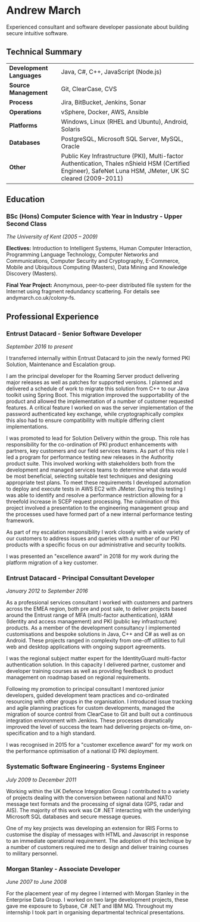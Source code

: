 # Andrew March
Experienced consultant and software developer passionate about building secure intuitive software.

## Technical Summary
|||
|---|---|
|**Development Languages**|Java, C#, C++, JavaScript (Node.js)
|**Source Management**| Git, ClearCase, CVS
|**Process**|Jira, BitBucket, Jenkins, Sonar
|**Operations**|vSphere, Docker, AWS, Ansible
|**Platforms**|Windows, Linux (RHEL and Ubuntu), Android, Solaris
|**Databases**|PostgreSQL, Microsoft SQL Server, MySQL, Oracle
|**Other**|Public Key Infrastructure (PKI), Multi-factor Authentication, Thales nShield HSM (Certified Engineer), SafeNet Luna HSM, JMeter, UK SC cleared (2009-2011)


## Education

### BSc (Hons) Computer Science with Year in Industry - Upper Second Class
*The University of Kent (2005 – 2009)* 

**Electives:** Introduction to Intelligent Systems, Human Computer Interaction, Programming Language Technology, Computer Networks and Communications, Computer Security and Cryptography, E-Commerce, Mobile and Ubiquitous Computing (Masters), Data Mining and Knowledge Discovery (Masters).

**Final Year Project:** Anonymous, peer-to-peer distributed file system for the Internet using fragment redundancy scattering. For details see andymarch.co.uk/colony-fs.

## Professional Experience

### Entrust Datacard - Senior Software Developer
*September 2016 to present*

I transferred internally within Entrust Datacard to join the newly formed PKI Solution, Maintenance and Escalation group.

I am the principal developer for the Roaming Server product delivering major releases as well as patches for supported versions. I planned and delivered a schedule of work to migrate this solution from C++ to our Java toolkit using Spring Boot. This migration improved the supportability of the product and allowed the implementation of a number of customer requested features. A critical feature I worked on was the server implementation of the password authenticated key exchange, while cryptographically complex this also had to ensure compatibility with multiple differing client implementations.

I was promoted to lead for Solution Delivery within the group. This role has responsibility for the co-ordination of PKI product enhancements with partners, key customers and our field services teams. As part of this role I led a program for performance testing new releases in the Authority product suite. This involved working with stakeholders both from the development and managed services teams to determine what data would be most beneficial, selecting suitable test techniques and designing appropriate test plans. To meet these requirements I developed automation to deploy and execute tests in AWS EC2 with JMeter. During this testing I was able to identify and resolve a performance restriction allowing for a threefold increase in SCEP request processing. The culmination of this project involved a presentation to the engineering management group and the processes used have formed part of a new internal performance testing framework.

As part of my escalation responsibility I work closely with a wide variety of our customers to address issues and queries with a number of our PKI products with a specific focus on our administrative and security toolkits.

I was presented an "excellence award" in 2018 for my work during the platform migration of a key customer. 


### Entrust Datacard - Principal Consultant Developer
*January 2012 to September 2016*

As a professional services consultant I worked with customers and partners across the EMEA region, both pre and post sale, to deliver projects based around the Entrust range of MFA (multi-factor authentication), IdAM (Identity and access management) and PKI (public key infrastructure) products. As a member of the development consultancy I implemented customisations and bespoke solutions in Java, C++ and C# as well as on Android. These projects ranged in complexity from one-off utilities to full web and desktop applications with ongoing support agreements. 

I was the regional subject matter expert for the IdentityGuard multi-factor authentication solution. In this capacity I delivered partner, customer and developer training courses as well as providing feedback to product management on roadmap based on regional requirements.

Following my promotion to principal consultant I mentored junior developers, guided development team practices and co-ordinated resourcing with other groups in the organisation. I introduced issue tracking and agile planning practices for custom developments, managed the migration of source control from ClearCase to Git and built out a continuous integration environment with Jenkins. These processes dramatically improved the level of success the team had delivering projects on-time, on-specification and to a high standard.

I was recognised in 2015 for a "customer excellence award" for my work on the performance optimisation of a national ID PKI deployment.

### Systematic Software Engineering - Systems Engineer
*July 2009 to December 2011*

Working within the UK Defence Integration Group I contributed to a variety of projects dealing with the conversion between national and NATO message text formats and the processing of signal data (GPS, radar and AIS). The majority of this work was C# .NET interacting with the underlying Microsoft SQL databases and secure message queues.

One of my key projects was developing an extension for IRIS Forms to customise the display of messages with HTML and Javascript in response to an immediate operational requirement. The adoption of this technique by a number of customers required me to design and deliver training courses to military personnel. 


### Morgan Stanley - Associate Developer
*June 2007 to June 2008*

For the placement year of my degree I interned with Morgan Stanley in the Enterprise Data Group. I worked on two large development projects, these gave me exposure to Sybase, C# .NET and IBM MQ. Throughout my internship I took part in organising departmental technical presentations.
